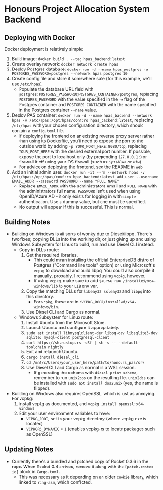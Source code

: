 # Honours Project Allocation System Backend

## Deploying with Docker

Docker deployment is relatively simple:

1. Build image: `docker build . --tag hpas_backend:latest`
2. Create overlay network: `docker network create hpas`
3. Deploy Postgres database: `docker run -d --name hpas_postgres -e POSTGRES_PASSWORD=postgres --network hpas postgres:10`
4. Create config file and store it somewhere safe (for this example, we'll use `/etc/hpas`).
    - Populate the database URL field with `postgres:POSTGRES_PASSWORD@POSTGRES_CONTAINER/postgres`, replacing `POSTGRES_PASSWORD`
      with the value specified in the `-e` flag of the Postgres container and `POSTGRES_CONTAINER` with the name specified
      in the Postgres container `--name` value.
5. Deploy PAS container: `docker run -d --name hpas_backend --network hpas -v /etc/hpas:/opt/hpas/conf:ro hpas_backend:latest`,
   replacing `/etc/hpas` with your chosen configuration directory, which should contain a `config.toml` file.
    - If deploying the frontend on an existing reverse proxy server rather than using its Dockerfile, you'll need to
      expose the port to the outside world by adding `-p YOUR_PORT_HERE:8080/tcp`, replacing `YOUR_PORT_HERE` with the
      desired external port number. If possible, expose the port to localhost only (by prepending `127.0.0.1:`) or
      firewall it off using your OS firewall (such as `iptables` or `ufw`).
    - For advice on deploying the frontend, see the README in `web`.
6. Add an initial admin user: `docker run -it --rm --network hpas -v /etc/hpas:/opt/hpas/conf:ro hpas_backend:latest add_user --username EMAIL_ADDR --password PASSWORD --name "FULL NAME"`
    - Replace `EMAIL_ADDR` with the administrators email and `FULL NAME` with the administrators full name. `PASSWORD`
      isn't used when using OpenID/Azure AD - it only exists for logging in with `simple` authentication. Use a dummy
      value, but one must be specified.
    - No output will appear if this is successful. This is normal.

## Building Notes

- Building on Windows is all sorts of wonky due to Diesel/libpq. There's two fixes; copying DLLs into the working dir,
  or just giving up and using Windows Subsystem for Linux to build, run and use Diesel CLI instead.
  - Copy in DLLs route:
      1. Get the required libraries.
          - This could mean installing the official EnterpriseDB distro of Postgres ("Command line tools" option) or
          using Microsoft's `vcpkg` to download and build libpq. You could also compile it manually, probably. I
          recommend using `vcpkg`, however.
          - If using `vcpkg`, make sure to add `$VCPKG_ROOT/installed/x64-windows/lib` to your `LIB` env var.
      2. Copy the matching DLLs for `libeay32`, `ssleay32` and `libpq` into this directory.
          - For `vcpkg`, these are in `$VCPKG_ROOT/installed/x64-windows/bin`.
      3. Use Diesel CLI and Cargo as normal.
  - Windows Subsystem for Linux route:
      1. Install Ubuntu from the Microsoft Store.
      2. Launch Ubuntu and configure it appropriately.
      3. `sudo apt install libmysqlclient-dev libpq-dev libsqlite3-dev sqlite3 mysql-client postgresql-client`
      4. `curl https://sh.rustup.rs -sSf | sh -s -- --default-toolchain nightly`
      5. Exit and relaunch Ubuntu.
      6. `cargo install diesel_cli`
      7. `cd /mnt/c/Users/your_user_here/path/to/honours_pas/srv`
      8. Use Diesel CLI and Cargo as normal in a WSL session.
          - If generating the schema with `diesel print-schema`, remember to run `unix2dos` on the resulting file.
          `unix2dos` can be installed with `sudo apt install dos2unix` (yes, the name is flipped).
- Building on Windows also requires OpenSSL, which is just as annoying. For vcpkg:
    1. Install vcpkg as documented, and `vcpkg install openssl:x64-windows`
    2. Edit your user environment variables to have:
        - `VCPKG_ROOT`, set to your vcpkg directory (where vcpkg.exe is located)
        - `VCPKGRS_DYNAMIC` = `1` (enables vcpkg-rs to locate packages such as OpenSSL)

## Updating Notes

- Currently there's a bundled and patched copy of Rocket 0.3.6 in the repo. When Rocket 0.4 arrives, remove it along
  with the `[patch.crates-io]` block in `Cargo.toml`.
  - This was necessary as it depending on an older `cookie` library, which linked to `ring-asm`, which conflicted.